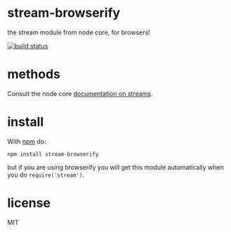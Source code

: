 # stream-browserify

the stream module from node core, for browsers!

[![build status](https://secure.travis-ci.org/browserify/stream-browserify.svg)](http://travis-ci.org/browserify/stream-browserify)

# methods

Consult the node core
[documentation on streams](http://nodejs.org/docs/latest/api/stream.html).

# install

With [npm](https://npmjs.org) do:

```
npm install stream-browserify
```

but if you are using browserify you will get this module automatically when you do `require('stream')`.

# license

MIT
